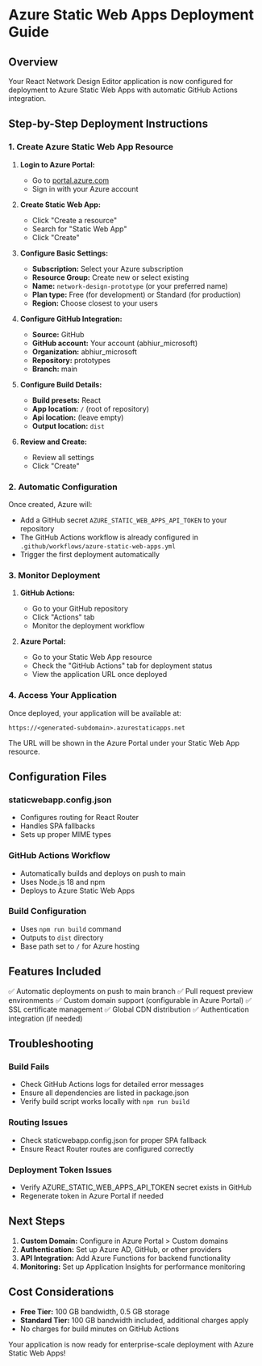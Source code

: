 # Azure Static Web Apps Deployment Guide

## Overview
Your React Network Design Editor application is now configured for deployment to Azure Static Web Apps with automatic GitHub Actions integration.

## Step-by-Step Deployment Instructions

### 1. Create Azure Static Web App Resource

1. **Login to Azure Portal:**
   - Go to [portal.azure.com](https://portal.azure.com)
   - Sign in with your Azure account

2. **Create Static Web App:**
   - Click "Create a resource"
   - Search for "Static Web App"
   - Click "Create"

3. **Configure Basic Settings:**
   - **Subscription:** Select your Azure subscription
   - **Resource Group:** Create new or select existing
   - **Name:** `network-design-prototype` (or your preferred name)
   - **Plan type:** Free (for development) or Standard (for production)
   - **Region:** Choose closest to your users

4. **Configure GitHub Integration:**
   - **Source:** GitHub
   - **GitHub account:** Your account (abhiur_microsoft)
   - **Organization:** abhiur_microsoft
   - **Repository:** prototypes
   - **Branch:** main

5. **Configure Build Details:**
   - **Build presets:** React
   - **App location:** `/` (root of repository)
   - **Api location:** (leave empty)
   - **Output location:** `dist`

6. **Review and Create:**
   - Review all settings
   - Click "Create"

### 2. Automatic Configuration

Once created, Azure will:
- Add a GitHub secret `AZURE_STATIC_WEB_APPS_API_TOKEN` to your repository
- The GitHub Actions workflow is already configured in `.github/workflows/azure-static-web-apps.yml`
- Trigger the first deployment automatically

### 3. Monitor Deployment

1. **GitHub Actions:**
   - Go to your GitHub repository
   - Click "Actions" tab
   - Monitor the deployment workflow

2. **Azure Portal:**
   - Go to your Static Web App resource
   - Check the "GitHub Actions" tab for deployment status
   - View the application URL once deployed

### 4. Access Your Application

Once deployed, your application will be available at:
```
https://<generated-subdomain>.azurestaticapps.net
```

The URL will be shown in the Azure Portal under your Static Web App resource.

## Configuration Files

### staticwebapp.config.json
- Configures routing for React Router
- Handles SPA fallbacks
- Sets up proper MIME types

### GitHub Actions Workflow
- Automatically builds and deploys on push to main
- Uses Node.js 18 and npm
- Deploys to Azure Static Web Apps

### Build Configuration
- Uses `npm run build` command
- Outputs to `dist` directory
- Base path set to `/` for Azure hosting

## Features Included

✅ Automatic deployments on push to main branch
✅ Pull request preview environments
✅ Custom domain support (configurable in Azure Portal)
✅ SSL certificate management
✅ Global CDN distribution
✅ Authentication integration (if needed)

## Troubleshooting

### Build Fails
- Check GitHub Actions logs for detailed error messages
- Ensure all dependencies are listed in package.json
- Verify build script works locally with `npm run build`

### Routing Issues
- Check staticwebapp.config.json for proper SPA fallback
- Ensure React Router routes are configured correctly

### Deployment Token Issues
- Verify AZURE_STATIC_WEB_APPS_API_TOKEN secret exists in GitHub
- Regenerate token in Azure Portal if needed

## Next Steps

1. **Custom Domain:** Configure in Azure Portal > Custom domains
2. **Authentication:** Set up Azure AD, GitHub, or other providers
3. **API Integration:** Add Azure Functions for backend functionality
4. **Monitoring:** Set up Application Insights for performance monitoring

## Cost Considerations

- **Free Tier:** 100 GB bandwidth, 0.5 GB storage
- **Standard Tier:** 100 GB bandwidth included, additional charges apply
- No charges for build minutes on GitHub Actions

Your application is now ready for enterprise-scale deployment with Azure Static Web Apps!
